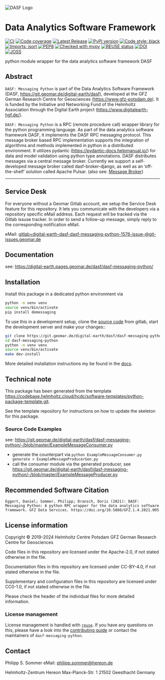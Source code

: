<!--
SPDX-FileCopyrightText: 2019-2024 Helmholtz Centre Potsdam GFZ German Research Centre for Geosciences
SPDX-FileCopyrightText: 2020-2021 Helmholtz-Zentrum Geesthacht GmbH
SPDX-FileCopyrightText: 2021-2024 Helmholtz-Zentrum hereon GmbH

SPDX-License-Identifier: CC-BY-4.0
-->

![DASF Logo](https://git.geomar.de/digital-earth/dasf/dasf-messaging-python/-/raw/master/docs/_static/dasf_logo.svg)

# Data Analytics Software Framework

[![CI](https://git.geomar.de/digital-earth/dasf/dasf-messaging-python/badges/master/pipeline.svg)](https://git.geomar.de/digital-earth/dasf/dasf-messaging-python/-/pipelines?page=1&scope=all&ref=master)
[![Code coverage](https://git.geomar.de/digital-earth/dasf/dasf-messaging-python/badges/master/coverage.svg)](https://git.geomar.de/digital-earth/dasf/dasf-messaging-python/-/graphs/master/charts)
[![Latest Release](https://git.geomar.de/digital-earth/dasf/dasf-messaging-python/-/badges/release.svg)](https://git.geomar.de/digital-earth/dasf/dasf-messaging-python)
[![PyPI version](https://img.shields.io/pypi/v/demessaging.svg)](https://pypi.python.org/pypi/demessaging/)
[![Code style: black](https://img.shields.io/badge/code%20style-black-000000.svg)](https://github.com/psf/black)
[![Imports: isort](https://img.shields.io/badge/%20imports-isort-%231674b1?style=flat&labelColor=ef8336)](https://pycqa.github.io/isort/)
[![PEP8](https://img.shields.io/badge/code%20style-pep8-orange.svg)](https://www.python.org/dev/peps/pep-0008/)
[![Checked with mypy](http://www.mypy-lang.org/static/mypy_badge.svg)](http://mypy-lang.org/)
[![REUSE status](https://api.reuse.software/badge/git.geomar.de/digital-earth/dasf/dasf-messaging-python)](https://api.reuse.software/info/git.geomar.de/digital-earth/dasf/dasf-messaging-python)
[![DOI](https://img.shields.io/badge/DOI-10.5880%2FGFZ.1.4.2021.005-blue)](https://doi.org/10.5880/GFZ.1.4.2021.005)
[![JOSS](https://joss.theoj.org/papers/e8022c832c1bb6e879b89508a83fa75e/status.svg)](https://joss.theoj.org/papers/e8022c832c1bb6e879b89508a83fa75e)

python module wrapper for the data analytics software framework DASF

## Abstract

`DASF: Messaging Python` is part of the Data Analytics Software Framework (DASF, https://git.geomar.de/digital-earth/dasf),
developed at the GFZ German Research Centre for Geosciences (https://www.gfz-potsdam.de).
It is funded by the Initiative and Networking Fund of the Helmholtz Association through the Digital Earth project
(https://www.digitalearth-hgf.de/).

`DASF: Messaging Python` is a RPC (remote procedure call) wrapper library for the python programming language. As part of the data analytics software framework DASF, it implements the DASF RPC messaging protocol. This message broker based RPC implementation supports the integration of algorithms and methods implemented in python in a distributed environment. It utilizes pydantic (https://pydantic-docs.helpmanual.io/) for data and model validation using python type annotations. DASF distributes messages via a central message broker. Currently we support a self-developed message broker called dasf-broker-django, as well as an ‘off-the-shelf’ solution called Apache Pulsar. (also see: [Message Broker](https://digital-earth.pages.geomar.de/dasf/dasf-messaging-python/developers/messaging.html#messagebroker))

---

## Service Desk

For everyone without a Geomar Gitlab account, we setup the Service Desk feature for this repository.
It lets you communicate with the developers via a repository specific eMail address. Each request will be tracked via the Gitlab issuse tracker.
In order to send a follow-up message, simply reply to the corresponding notification eMail.

eMail: [gitlab+digital-earth-dasf-dasf-messaging-python-1576-issue-@git-issues.geomar.de](mailto:gitlab+digital-earth-dasf-dasf-messaging-python-1576-issue-@git-issues.geomar.de)

## Documentation

see: https://digital-earth.pages.geomar.de/dasf/dasf-messaging-python/



## Installation

Install this package in a dedicated python environment via

```bash
python -m venv venv
source venv/bin/activate
pip install demessaging
```

To use this in a development setup, clone the [source code][source code] from
gitlab, start the development server and make your changes::

```bash
git clone https://git.geomar.de/digital-earth/dasf/dasf-messaging-python
cd dasf-messaging-python
python -m venv venv
source venv/bin/activate
make dev-install
```

More detailed installation instructions my be found in the [docs][docs].


[source code]: https://git.geomar.de/digital-earth/dasf/dasf-messaging-python
[docs]: https://digital-earth.pages.geomar.de/dasf/dasf-messaging-python/installation.html

## Technical note

This package has been generated from the template
https://codebase.helmholtz.cloud/hcdc/software-templates/python-package-template.git.

See the template repository for instructions on how to update the skeleton for
this package.

### **Source Code Examples**
see: https://git.geomar.de/digital-earth/dasf/dasf-messaging-python/-/blob/master/ExampleMessageConsumer.py

- generate the counterpart via `python ExampleMessageConsumer.py generate > ExampleMessageProducerGen.py`
- call the consumer module via the generated producer,
see https://git.geomar.de/digital-earth/dasf/dasf-messaging-python/-/blob/master/ExampleMessageProducer.py


## Recommended Software Citation

`Eggert, Daniel; Sommer, Philipp; Dransch, Doris (2021): DASF: Messaging Python: A python RPC wrapper for the data analytics software framework. GFZ Data Services. https://doi.org/10.5880/GFZ.1.4.2021.005`


## License information

Copyright © 2019-2024 Helmholtz Centre Potsdam GFZ German Research Centre for Geosciences



Code files in this repository are licensed under the
Apache-2.0, if not stated otherwise in the file.

Documentation files in this repository are licensed under CC-BY-4.0, if not stated otherwise in the file.

Supplementary and configuration files in this repository are licensed
under CC0-1.0, if not stated otherwise
in the file.

Please check the header of the individual files for more detailed
information.

### License management

License management is handled with [``reuse``](https://reuse.readthedocs.io/).
If you have any questions on this, please have a look into the
[contributing guide][contributing] or contact the maintainers of
`dasf-messaging-python`.

[contributing]: https://digital-earth.pages.geomar.de/dasf/dasf-messaging-python/contributing.html


## Contact
Philipp S. Sommer
eMail: <philipp.sommer@hereon.de>


Helmholtz-Zentrum Hereon
Max-Planck-Str. 1
21502 Geesthacht
Germany
